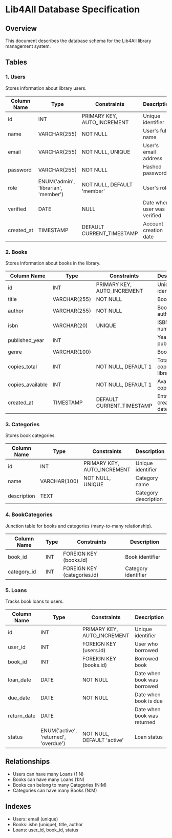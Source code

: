 # Lib4All Database Specification

## Overview
This document describes the database schema for the Lib4All library management system.

## Tables

### 1. Users
Stores information about library users.

| Column Name | Type | Constraints | Description |
|-------------|------|-------------|-------------|
| id | INT | PRIMARY KEY, AUTO_INCREMENT | Unique identifier |
| name | VARCHAR(255) | NOT NULL | User's full name |
| email | VARCHAR(255) | NOT NULL, UNIQUE | User's email address |
| password | VARCHAR(255) | NOT NULL | Hashed password |
| role | ENUM('admin', 'librarian', 'member') | NOT NULL, DEFAULT 'member' | User's role |
| verified | DATE | NULL | Date when user was verified |
| created_at | TIMESTAMP | DEFAULT CURRENT_TIMESTAMP | Account creation date |

### 2. Books
Stores information about books in the library.

| Column Name | Type | Constraints | Description |
|-------------|------|-------------|-------------|
| id | INT | PRIMARY KEY, AUTO_INCREMENT | Unique identifier |
| title | VARCHAR(255) | NOT NULL | Book title |
| author | VARCHAR(255) | NOT NULL | Book author |
| isbn | VARCHAR(20) | UNIQUE | ISBN number |
| published_year | INT |  | Year of publication |
| genre | VARCHAR(100) |  | Book genre |
| copies_total | INT | NOT NULL, DEFAULT 1 | Total copies in library |
| copies_available | INT | NOT NULL, DEFAULT 1 | Available copies |
| created_at | TIMESTAMP | DEFAULT CURRENT_TIMESTAMP | Entry creation date |

### 3. Categories
Stores book categories.

| Column Name | Type | Constraints | Description |
|-------------|------|-------------|-------------|
| id | INT | PRIMARY KEY, AUTO_INCREMENT | Unique identifier |
| name | VARCHAR(100) | NOT NULL, UNIQUE | Category name |
| description | TEXT |  | Category description |

### 4. BookCategories
Junction table for books and categories (many-to-many relationship).

| Column Name | Type | Constraints | Description |
|-------------|------|-------------|-------------|
| book_id | INT | FOREIGN KEY (books.id) | Book identifier |
| category_id | INT | FOREIGN KEY (categories.id) | Category identifier |

### 5. Loans
Tracks book loans to users.

| Column Name | Type | Constraints | Description |
|-------------|------|-------------|-------------|
| id | INT | PRIMARY KEY, AUTO_INCREMENT | Unique identifier |
| user_id | INT | FOREIGN KEY (users.id) | User who borrowed |
| book_id | INT | FOREIGN KEY (books.id) | Borrowed book |
| loan_date | DATE | NOT NULL | Date when book was borrowed |
| due_date | DATE | NOT NULL | Date when book is due |
| return_date | DATE |  | Date when book was returned |
| status | ENUM('active', 'returned', 'overdue') | NOT NULL, DEFAULT 'active' | Loan status |

## Relationships
- Users can have many Loans (1:N)
- Books can have many Loans (1:N)
- Books can belong to many Categories (N:M)
- Categories can have many Books (N:M)

## Indexes
- Users: email (unique)
- Books: isbn (unique), title, author
- Loans: user_id, book_id, status